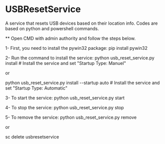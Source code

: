 # USBResetService
A service that resets USB devices based on their location info.
Codes are based on python and powershell commands.

** Open CMD with admin authority and follow the steps below.

1- First, you need to install the pywin32 package:
pip install pywin32

2- Run the command to install the service:
python usb_reset_service.py install                  # Install the service and set "Startup Type: Manuel"

or

python usb_reset_service.py install --startup auto   # Install the service and set "Startup Type: Automatic"

3- To start the service:
python usb_reset_service.py start

4- To stop the service:
python usb_reset_service.py stop

5- To remove the service:
python usb_reset_service.py remove

or

sc delete usbresetservice
